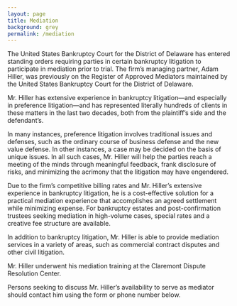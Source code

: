 ```yaml
---
layout: page
title: Mediation
background: grey
permalink: /mediation
---
```


The United States Bankruptcy Court for the District of Delaware has entered standing orders requiring parties in certain bankruptcy litigation to participate in mediation prior to trial. The firm’s managing partner, Adam Hiller, was previously on the Register of Approved Mediators maintained by the United States Bankruptcy Court for the District of Delaware.

Mr. Hiller has extensive experience in bankruptcy litigation—and especially in preference litigation—and has represented literally hundreds of clients in these matters in the last two decades, both from the plaintiff’s side and the defendant’s.

In many instances, preference litigation involves traditional issues and defenses, such as the ordinary course of business defense and the new value defense. In other instances, a case may be decided on the basis of unique issues. In all such cases, Mr. Hiller will help the parties reach a meeting of the minds through meaningful feedback, frank disclosure of risks, and minimizing the acrimony that the litigation may have engendered.

Due to the firm’s competitive billing rates and Mr. Hiller’s extensive experience in bankruptcy litigation, he is a cost-effective solution for a practical mediation experience that accomplishes an agreed settlement while minimizing expense. For bankruptcy estates and post-confirmation trustees seeking mediation in high-volume cases, special rates and a creative fee structure are available.

In addition to bankruptcy litigation, Mr. Hiller is able to provide mediation services in a variety of areas, such as commercial contract disputes and other civil litigation.

Mr. Hiller underwent his mediation training at the Claremont Dispute Resolution Center.

Persons seeking to discuss Mr. Hiller’s availability to serve as mediator should contact him using the form or phone number below.
